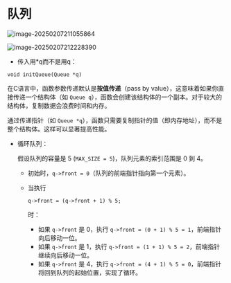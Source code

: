 # 队列

![image-20250207211055864](https://cdn.jsdelivr.net/gh/xixiluyaoyao/Code@master/202502072110049.png)

![image-20250207212228390](https://cdn.jsdelivr.net/gh/xixiluyaoyao/Code@master/202502072122673.png)

- 传入用*q而不是用q：

```
void initQueue(Queue *q)
```

在C语言中，函数参数传递默认是**按值传递**（pass by value），这意味着如果你直接传递一个结构体（如 `Queue q`），函数会创建该结构体的一个副本。对于较大的结构体，复制数据会浪费时间和内存。

通过传递指针（如 `Queue *q`），函数只需要复制指针的值（即内存地址），而不是整个结构体。这样可以显著提高性能。

- 循环队列：

  假设队列的容量是 5 (`MAX_SIZE = 5`)，队列元素的索引范围是 0 到 4。

  - 初始时，`q->front = 0`（队列的前端指针指向第一个元素）。

  - 当执行 

    ```
    q->front = (q->front + 1) % 5;
    ```

     时：

    - 如果 `q->front` 是 0，执行 `q->front = (0 + 1) % 5 = 1`，前端指针向后移动一位。
    - 如果 `q->front` 是 1，执行 `q->front = (1 + 1) % 5 = 2`，前端指针继续向后移动一位。
    - 如果 `q->front` 是 4，执行 `q->front = (4 + 1) % 5 = 0`，前端指针将回到队列的起始位置，实现了循环。
